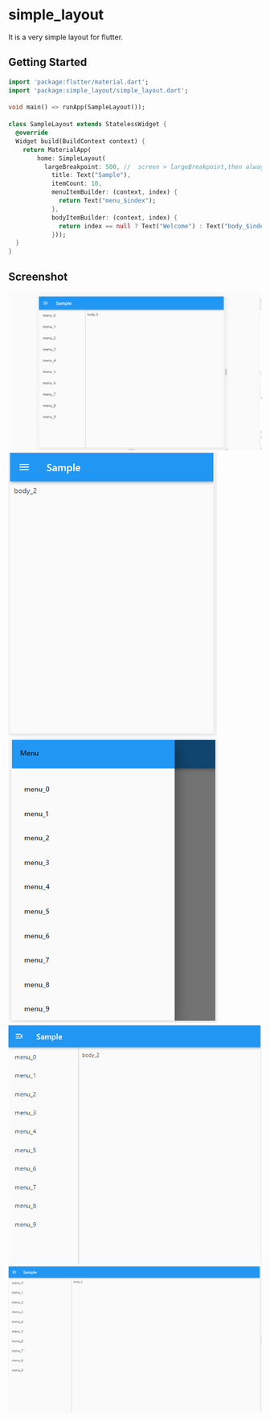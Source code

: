 # simple_layout

It is a very simple layout for flutter.


## Getting Started

```dart
import 'package:flutter/material.dart';
import 'package:simple_layout/simple_layout.dart';

void main() => runApp(SampleLayout());

class SampleLayout extends StatelessWidget {
  @override
  Widget build(BuildContext context) {
    return MaterialApp(
        home: SimpleLayout(
          largeBreakpoint: 500, //  screen > largeBreakpoint,then always show the drawer
            title: Text("Sample"),
            itemCount: 10,
            menuItemBuilder: (context, index) {
              return Text("menu_$index");
            },
            bodyItemBuilder: (context, index) {
              return index == null ? Text("Welcome") : Text("body_$index");
            }));
  }
}
```


## Screenshot
![show gif](https://github.com/zengkid/auto_layout/blob/master/doc/showing.gif?raw=true)
![pic1](https://github.com/zengkid/auto_layout/blob/master/doc/1.png?raw=true)
![pic2](https://github.com/zengkid/auto_layout/blob/master/doc/2.png?raw=true)
![pic3](https://github.com/zengkid/auto_layout/blob/master/doc/3.png?raw=true)
![pic4](https://github.com/zengkid/auto_layout/blob/master/doc/4.png?raw=true)